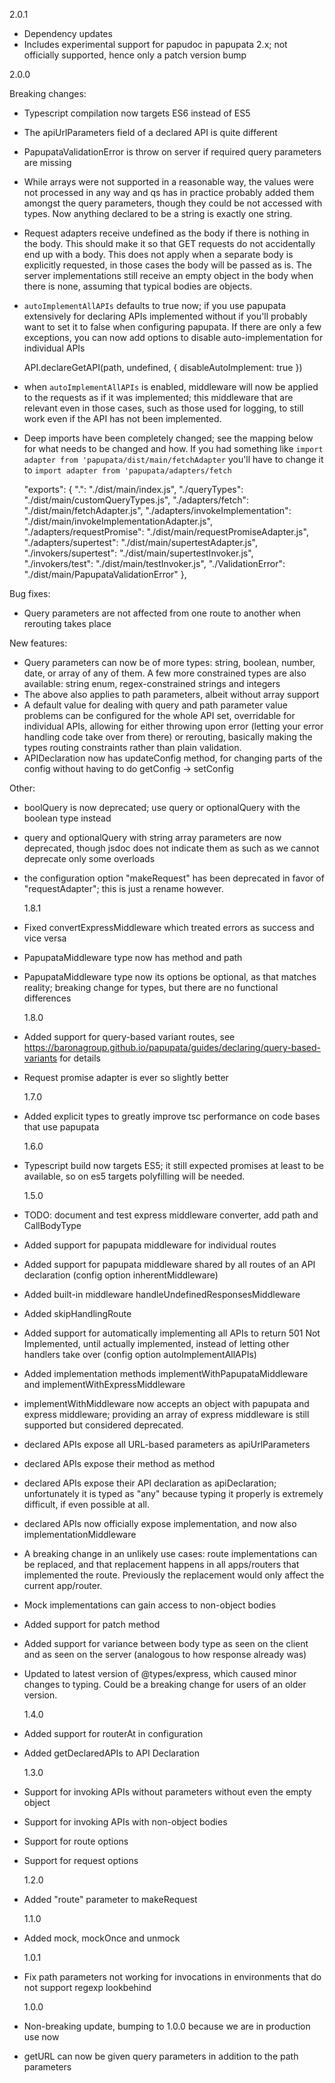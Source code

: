 2.0.1

- Dependency updates
- Includes experimental support for papudoc in papupata 2.x; not officially supported, hence only a patch version bump 

2.0.0

Breaking changes:

- Typescript compilation now targets ES6 instead of ES5
- The apiUrlParameters field of a declared API is quite different
- PapupataValidationError is throw on server if required query parameters are missing
- While arrays were not supported in a reasonable way, the values were not processed in any way and qs has in practice probably added them amongst the query parameters,
  though they could be not accessed with types. Now anything declared to be a string is exactly one string.
- Request adapters receive undefined as the body if there is nothing in the body. This should make it so that GET requests do not accidentally end up with a body.
  This does not apply when a separate body is explicitly requested, in those cases the body will be passed as is. The server implementations
  still receive an empty object in the body when there is none, assuming that typical bodies are objects. 
- `autoImplementAllAPIs` defaults to true now; if you use papupata extensively for declaring APIs implemented without if you'll probably want to set it to false when
  configuring papupata. If there are only a few exceptions, you can now add options to disable auto-implementation for individual APIs
   
   API.declareGetAPI(path, undefined, { disableAutoImplement: true })

- when `autoImplementAllAPIs` is enabled, middleware will now be applied to the requests as if it was implemented; this middleware that are relevant even in those cases,
  such as those used for logging, to still work even if the API has not been implemented.
- Deep imports have been completely changed; see the mapping below for what needs to be changed and how. If you had something like `import adapter from 'papupata/dist/main/fetchAdapter`
  you'll have to change it to `import adapter from 'papupata/adapters/fetch`

  "exports": {
  ".": "./dist/main/index.js",
  "./queryTypes": "./dist/main/customQueryTypes.js",
  "./adapters/fetch": "./dist/main/fetchAdapter.js",
  "./adapters/invokeImplementation": "./dist/main/invokeImplementationAdapter.js",
  "./adapters/requestPromise": "./dist/main/requestPromiseAdapter.js",
  "./adapters/supertest": "./dist/main/supertestAdapter.js",
  "./invokers/supertest": "./dist/main/supertestInvoker.js",
  "./invokers/test": "./dist/main/testInvoker.js",
  "./ValidationError": "./dist/main/PapupataValidationError"
  },

Bug fixes:

- Query parameters are not affected from one route to another when rerouting takes place

New features:

- Query parameters can now be of more types: string, boolean, number, date, or array of any of them. A few more constrained types are also available: string enum, regex-constrained strings and integers
- The above also applies to path parameters, albeit without array support
- A default value for dealing with query and path parameter value problems can be configured for the whole API set, overridable for individual APIs, allowing for either throwing upon error (letting your
  error handling code take over from there) or rerouting, basically making the types routing constraints rather than plain validation.
- APIDeclaration now has updateConfig method, for changing parts of the config without having to do getConfig -> setConfig

Other:

- boolQuery is now deprecated; use query or optionalQuery with the boolean type instead
- query and optionalQuery with string array parameters are now deprecated, though jsdoc does not indicate them as such as we cannot deprecate only some overloads
- the configuration option "makeRequest" has been deprecated in favor of "requestAdapter"; this is just a rename however.

  1.8.1

- Fixed convertExpressMiddleware which treated errors as success and vice versa
- PapupataMiddleware type now has method and path
- PapupataMiddleware type now its options be optional, as that matches reality; breaking change for types, but there are no functional differences

  1.8.0

- Added support for query-based variant routes, see https://baronagroup.github.io/papupata/guides/declaring/query-based-variants for details
- Request promise adapter is ever so slightly better

  1.7.0

- Added explicit types to greatly improve tsc performance on code bases that use papupata

  1.6.0

- Typescript build now targets ES5; it still expected promises at least to be available, so on es5 targets polyfilling will be needed.

  1.5.0

- TODO: document and test express middleware converter, add path and CallBodyType
- Added support for papupata middleware for individual routes
- Added support for papupata middleware shared by all routes of an API declaration (config option inherentMiddleware)
- Added built-in middleware handleUndefinedResponsesMiddleware
- Added skipHandlingRoute
- Added support for automatically implementing all APIs to return 501 Not Implemented, until actually implemented, instead of letting other handlers take over (config option autoImplementAllAPIs)
- Added implementation methods implementWithPapupataMiddleware and implementWithExpressMiddleware
- implementWithMiddleware now accepts an object with papupata and express middleware; providing an array of express middleware is still supported but considered deprecated.
- declared APIs expose all URL-based parameters as apiUrlParameters
- declared APIs expose their method as method
- declared APIs expose their API declaration as apiDeclaration; unfortunately it is typed as "any" because
  typing it properly is extremely difficult, if even possible at all.
- declared APIs now officially expose implementation, and now also implementationMiddleware
- A breaking change in an unlikely use cases: route implementations can be replaced, and that replacement
  happens in all apps/routers that implemented the route. Previously the replacement would only affect
  the current app/router.
- Mock implementations can gain access to non-object bodies
- Added support for patch method
- Added support for variance between body type as seen on the client and as seen on the server (analogous to how response already was)
- Updated to latest version of @types/express, which caused minor changes to typing. Could be a breaking change for users of an older version.

  1.4.0

- Added support for routerAt in configuration
- Added getDeclaredAPIs to API Declaration

  1.3.0

- Support for invoking APIs without parameters without even the empty object
- Support for invoking APIs with non-object bodies
- Support for route options
- Support for request options

  1.2.0

- Added "route" parameter to makeRequest

  1.1.0

- Added mock, mockOnce and unmock

  1.0.1

- Fix path parameters not working for invocations in environments that do not support regexp lookbehind

  1.0.0

- Non-breaking update, bumping to 1.0.0 because we are in production use now
- getURL can now be given query parameters in addition to the path parameters
